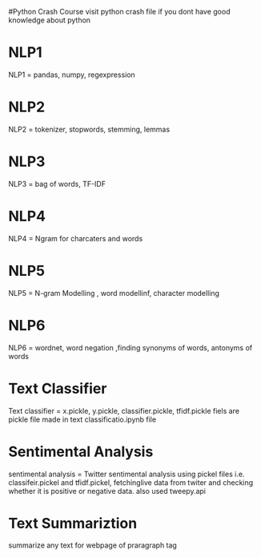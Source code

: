 #Python Crash Course
visit python crash file if you dont have good knowledge about python

# NLP1
NLP1 = pandas, numpy, regexpression 
# NLP2
NLP2 = tokenizer, stopwords, stemming, lemmas
# NLP3
NLP3 = bag of words, TF-IDF
# NLP4
NLP4 = Ngram for charcaters and words
# NLP5
NLP5 = N-gram Modelling , word modellinf, character modelling
# NLP6
NLP6 = wordnet, word negation ,finding synonyms of words, antonyms of words
# Text Classifier
Text classifier = x.pickle, y.pickle, classifier.pickle, tfidf.pickle fiels are pickle file made in text classificatio.ipynb file
# Sentimental Analysis
sentimental analysis = Twitter sentimental analysis using pickel files i.e. classifeir.pickel and tfidf.pickel, fetchinglive data from twiter and checking whether it is positive or negative data. also used tweepy.api 
# Text Summariztion 
summarize any text for  webpage of praragraph tag
